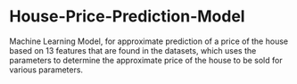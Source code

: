 # House-Price-Prediction-Model
Machine Learning Model, for approximate prediction of a price of the house based on 13 features that are found in the datasets, which uses the parameters to determine the approximate price of the house to be sold for various parameters.
